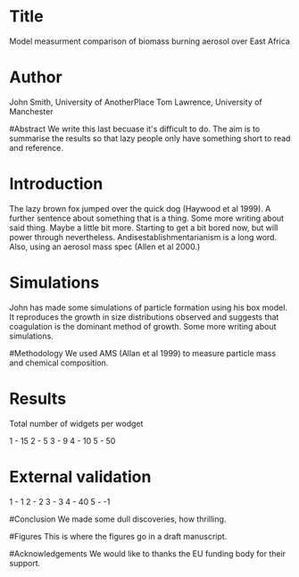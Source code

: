 # Title
Model measurment comparison of biomass burning aerosol over East Africa


# Author
John Smith, University of AnotherPlace
Tom Lawrence, University of Manchester


#Abstract
We write this last becuase it's difficult to do. The aim is to summarise the results so that lazy people only have something short to read and reference.

# Introduction
The lazy brown fox jumped over the quick dog (Haywood et al 1999). A further sentence about something that is a thing. Some more writing about said thing. Maybe a little bit more.
Starting to get a bit bored now, but will power through nevertheless. Andisestablishmentarianism is a long word.
Also, using an aerosol mass spec (Allen et al 2000.)

# Simulations
John has made some simulations of particle formation using his box model.
It reproduces the growth in size distributions observed and suggests that coagulation is the dominant method of growth. Some more writing about simulations.


#Methodology
We used AMS (Allan et al 1999) to measure particle mass and chemical composition.


# Results
Total number of widgets per wodget

1 - 15
2 - 5
3 - 9
4 - 10
5 - 50


# External validation

1 - 1
2 - 2
3 - 3
4 - 40
5 - -1


#Conclusion
We made some dull discoveries, how thrilling.

#Figures
This is where the figures go in a draft manuscript.

#Acknowledgements
We would like to thanks the EU funding body for their support.